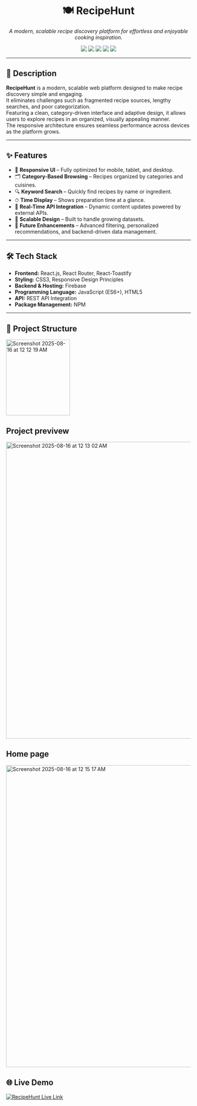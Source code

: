 <h1 align="center">🍽️ RecipeHunt</h1>
<p align="center">
  <em>A modern, scalable recipe discovery platform for effortless and enjoyable cooking inspiration.</em>
</p>

<p align="center">
  <img src="https://img.shields.io/badge/React.js-61DBFB?style=for-the-badge&logo=react&logoColor=white"/>
  <img src="https://img.shields.io/badge/JavaScript-ES6+-yellow?style=for-the-badge&logo=javascript&logoColor=black"/>
  <img src="https://img.shields.io/badge/Firebase-FFCA28?style=for-the-badge&logo=firebase&logoColor=black"/>
  <img src="https://img.shields.io/badge/REST%20API-009688?style=for-the-badge"/>
  <img src="https://img.shields.io/badge/CSS3-1572B6?style=for-the-badge&logo=css3&logoColor=white"/>
</p>

---

## 📖 Description
**RecipeHunt** is a modern, scalable web platform designed to make recipe discovery simple and engaging.  
It eliminates challenges such as fragmented recipe sources, lengthy searches, and poor categorization.  
Featuring a clean, category-driven interface and adaptive design, it allows users to explore recipes in an organized, visually appealing manner.  
The responsive architecture ensures seamless performance across devices as the platform grows.

---

## ✨ Features
- 📱 **Responsive UI** – Fully optimized for mobile, tablet, and desktop.
- 🗂 **Category-Based Browsing** – Recipes organized by categories and cuisines.
- 🔍 **Keyword Search** – Quickly find recipes by name or ingredient.
- ⏱ **Time Display** – Shows preparation time at a glance.
- 🔄 **Real-Time API Integration** – Dynamic content updates powered by external APIs.
- 🚀 **Scalable Design** – Built to handle growing datasets.
- 🔮 **Future Enhancements** – Advanced filtering, personalized recommendations, and backend-driven data management.

---

## 🛠 Tech Stack
- **Frontend:** React.js, React Router, React-Toastify
- **Styling:** CSS3, Responsive Design Principles
- **Backend & Hosting:** Firebase
- **Programming Language:** JavaScript (ES6+), HTML5
- **API:** REST API Integration
- **Package Management:** NPM

---


## 📂 Project Structure
<img width="174" height="206" alt="Screenshot 2025-08-16 at 12 12 19 AM" src="https://github.com/user-attachments/assets/e23ed58e-7b7a-40b3-b3d7-8327314cd13e" />

## Project previvew
<img width="1510" height="807" alt="Screenshot 2025-08-16 at 12 13 02 AM" src="https://github.com/user-attachments/assets/db9c588b-0376-4af2-8b40-d67d9b843627" />

## Home page
<img width="1512" height="821" alt="Screenshot 2025-08-16 at 12 15 17 AM" src="https://github.com/user-attachments/assets/b9c1932c-2b9e-4548-9de3-3970882dead5" />

## 🌐 Live Demo
<p>
  <a href="https://capstone-2-chi.vercel.app/home" target="_blank">
    <img src="https://img.shields.io/badge/Visit%20RecipeHunt-FF5722?style=for-the-badge&logo=vercel&logoColor=white" alt="RecipeHunt Live Link"/>
  </a>
</p>



